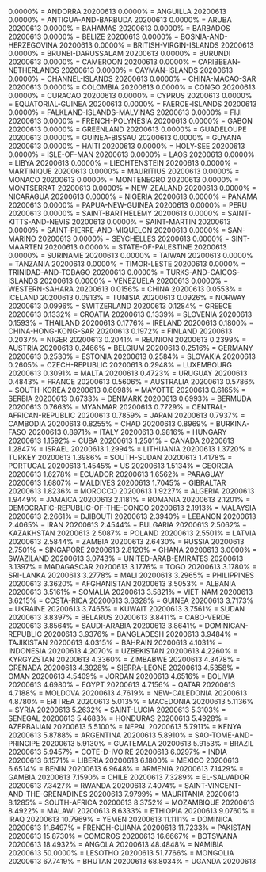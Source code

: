 0.0000% = ANDORRA 20200613 
0.0000% = ANGUILLA 20200613 
0.0000% = ANTIGUA-AND-BARBUDA 20200613 
0.0000% = ARUBA 20200613 
0.0000% = BAHAMAS 20200613 
0.0000% = BARBADOS 20200613 
0.0000% = BELIZE 20200613 
0.0000% = BOSNIA-AND-HERZEGOVINA 20200613 
0.0000% = BRITISH-VIRGIN-ISLANDS 20200613 
0.0000% = BRUNEI-DARUSSALAM 20200613 
0.0000% = BURUNDI 20200613 
0.0000% = CAMEROON 20200613 
0.0000% = CARIBBEAN-NETHERLANDS 20200613 
0.0000% = CAYMAN-ISLANDS 20200613 
0.0000% = CHANNEL-ISLANDS 20200613 
0.0000% = CHINA-MACAO-SAR 20200613 
0.0000% = COLOMBIA 20200613 
0.0000% = CONGO 20200613 
0.0000% = CURACAO 20200613 
0.0000% = CYPRUS 20200613 
0.0000% = EQUATORIAL-GUINEA 20200613 
0.0000% = FAEROE-ISLANDS 20200613 
0.0000% = FALKLAND-ISLANDS-MALVINAS 20200613 
0.0000% = FIJI 20200613 
0.0000% = FRENCH-POLYNESIA 20200613 
0.0000% = GABON 20200613 
0.0000% = GREENLAND 20200613 
0.0000% = GUADELOUPE 20200613 
0.0000% = GUINEA-BISSAU 20200613 
0.0000% = GUYANA 20200613 
0.0000% = HAITI 20200613 
0.0000% = HOLY-SEE 20200613 
0.0000% = ISLE-OF-MAN 20200613 
0.0000% = LAOS 20200613 
0.0000% = LIBYA 20200613 
0.0000% = LIECHTENSTEIN 20200613 
0.0000% = MARTINIQUE 20200613 
0.0000% = MAURITIUS 20200613 
0.0000% = MONACO 20200613 
0.0000% = MONTENEGRO 20200613 
0.0000% = MONTSERRAT 20200613 
0.0000% = NEW-ZEALAND 20200613 
0.0000% = NICARAGUA 20200613 
0.0000% = NIGERIA 20200613 
0.0000% = PANAMA 20200613 
0.0000% = PAPUA-NEW-GUINEA 20200613 
0.0000% = PERU 20200613 
0.0000% = SAINT-BARTHELEMY 20200613 
0.0000% = SAINT-KITTS-AND-NEVIS 20200613 
0.0000% = SAINT-MARTIN 20200613 
0.0000% = SAINT-PIERRE-AND-MIQUELON 20200613 
0.0000% = SAN-MARINO 20200613 
0.0000% = SEYCHELLES 20200613 
0.0000% = SINT-MAARTEN 20200613 
0.0000% = STATE-OF-PALESTINE 20200613 
0.0000% = SURINAME 20200613 
0.0000% = TAIWAN 20200613 
0.0000% = TANZANIA 20200613 
0.0000% = TIMOR-LESTE 20200613 
0.0000% = TRINIDAD-AND-TOBAGO 20200613 
0.0000% = TURKS-AND-CAICOS-ISLANDS 20200613 
0.0000% = VENEZUELA 20200613 
0.0000% = WESTERN-SAHARA 20200613 
0.0156% = CHINA 20200613 
0.0553% = ICELAND 20200613 
0.0913% = TUNISIA 20200613 
0.0926% = NORWAY 20200613 
0.0996% = SWITZERLAND 20200613 
0.1284% = GREECE 20200613 
0.1332% = CROATIA 20200613 
0.1339% = SLOVENIA 20200613 
0.1593% = THAILAND 20200613 
0.1776% = IRELAND 20200613 
0.1800% = CHINA-HONG-KONG-SAR 20200613 
0.1972% = FINLAND 20200613 
0.2037% = NIGER 20200613 
0.2041% = REUNION 20200613 
0.2399% = AUSTRIA 20200613 
0.2466% = BELGIUM 20200613 
0.2516% = GERMANY 20200613 
0.2530% = ESTONIA 20200613 
0.2584% = SLOVAKIA 20200613 
0.2605% = CZECH-REPUBLIC 20200613 
0.2948% = LUXEMBOURG 20200613 
0.3091% = MALTA 20200613 
0.4723% = URUGUAY 20200613 
0.4843% = FRANCE 20200613 
0.5606% = AUSTRALIA 20200613 
0.5786% = SOUTH-KOREA 20200613 
0.6098% = MAYOTTE 20200613 
0.6165% = SERBIA 20200613 
0.6733% = DENMARK 20200613 
0.6993% = BERMUDA 20200613 
0.7663% = MYANMAR 20200613 
0.7729% = CENTRAL-AFRICAN-REPUBLIC 20200613 
0.7859% = JAPAN 20200613 
0.7937% = CAMBODIA 20200613 
0.8255% = CHAD 20200613 
0.8969% = BURKINA-FASO 20200613 
0.8971% = ITALY 20200613 
0.9816% = HUNGARY 20200613 
1.1592% = CUBA 20200613 
1.2501% = CANADA 20200613 
1.2847% = ISRAEL 20200613 
1.2994% = LITHUANIA 20200613 
1.3720% = TURKEY 20200613 
1.3986% = SOUTH-SUDAN 20200613 
1.4178% = PORTUGAL 20200613 
1.4545% = US 20200613 
1.5134% = GEORGIA 20200613 
1.6278% = ECUADOR 20200613 
1.6562% = PARAGUAY 20200613 
1.6807% = MALDIVES 20200613 
1.7045% = GIBRALTAR 20200613 
1.8236% = MOROCCO 20200613 
1.9227% = ALGERIA 20200613 
1.9449% = JAMAICA 20200613 
2.1181% = ROMANIA 20200613 
2.1201% = DEMOCRATIC-REPUBLIC-OF-THE-CONGO 20200613 
2.1913% = MALAYSIA 20200613 
2.2661% = DJIBOUTI 20200613 
2.3940% = LEBANON 20200613 
2.4065% = IRAN 20200613 
2.4544% = BULGARIA 20200613 
2.5062% = KAZAKHSTAN 20200613 
2.5087% = POLAND 20200613 
2.5501% = LATVIA 20200613 
2.5844% = ZAMBIA 20200613 
2.6430% = RUSSIA 20200613 
2.7501% = SINGAPORE 20200613 
2.8120% = GHANA 20200613 
3.0000% = SWAZILAND 20200613 
3.0743% = UNITED-ARAB-EMIRATES 20200613 
3.1397% = MADAGASCAR 20200613 
3.1776% = TOGO 20200613 
3.1780% = SRI-LANKA 20200613 
3.2778% = MALI 20200613 
3.2965% = PHILIPPINES 20200613 
3.3620% = AFGHANISTAN 20200613 
3.5053% = ALBANIA 20200613 
3.5161% = SOMALIA 20200613 
3.5821% = VIET-NAM 20200613 
3.6215% = COSTA-RICA 20200613 
3.6328% = GUINEA 20200613 
3.7173% = UKRAINE 20200613 
3.7465% = KUWAIT 20200613 
3.7561% = SUDAN 20200613 
3.8397% = BELARUS 20200613 
3.8411% = CABO-VERDE 20200613 
3.8564% = SAUDI-ARABIA 20200613 
3.8641% = DOMINICAN-REPUBLIC 20200613 
3.9376% = BANGLADESH 20200613 
3.9484% = TAJIKISTAN 20200613 
4.0315% = BAHRAIN 20200613 
4.1031% = INDONESIA 20200613 
4.2070% = UZBEKISTAN 20200613 
4.2260% = KYRGYZSTAN 20200613 
4.3360% = ZIMBABWE 20200613 
4.3478% = GRENADA 20200613 
4.3928% = SIERRA-LEONE 20200613 
4.5358% = OMAN 20200613 
4.5409% = JORDAN 20200613 
4.6516% = BOLIVIA 20200613 
4.6980% = EGYPT 20200613 
4.7156% = QATAR 20200613 
4.7188% = MOLDOVA 20200613 
4.7619% = NEW-CALEDONIA 20200613 
4.8780% = ERITREA 20200613 
5.0135% = MACEDONIA 20200613 
5.1136% = SYRIA 20200613 
5.2632% = SAINT-LUCIA 20200613 
5.3103% = SENEGAL 20200613 
5.4683% = HONDURAS 20200613 
5.4928% = AZERBAIJAN 20200613 
5.5100% = NEPAL 20200613 
5.7911% = KENYA 20200613 
5.8788% = ARGENTINA 20200613 
5.8910% = SAO-TOME-AND-PRINCIPE 20200613 
5.9130% = GUATEMALA 20200613 
5.9153% = BRAZIL 20200613 
5.9457% = COTE-D-IVOIRE 20200613 
6.0297% = INDIA 20200613 
6.1571% = LIBERIA 20200613 
6.1800% = MEXICO 20200613 
6.6514% = BENIN 20200613 
6.9648% = ARMENIA 20200613 
7.1429% = GAMBIA 20200613 
7.1590% = CHILE 20200613 
7.3289% = EL-SALVADOR 20200613 
7.3427% = RWANDA 20200613 
7.4074% = SAINT-VINCENT-AND-THE-GRENADINES 20200613 
7.9799% = MAURITANIA 20200613 
8.1285% = SOUTH-AFRICA 20200613 
8.3752% = MOZAMBIQUE 20200613 
8.4922% = MALAWI 20200613 
8.6333% = ETHIOPIA 20200613 
9.0760% = IRAQ 20200613 
10.7969% = YEMEN 20200613 
11.1111% = DOMINICA 20200613 
11.6497% = FRENCH-GUIANA 20200613 
11.7233% = PAKISTAN 20200613 
15.8730% = COMOROS 20200613 
16.6667% = BOTSWANA 20200613 
18.4932% = ANGOLA 20200613 
48.4848% = NAMIBIA 20200613 
50.0000% = LESOTHO 20200613 
51.7766% = MONGOLIA 20200613 
67.7419% = BHUTAN 20200613 
68.8034% = UGANDA 20200613 
